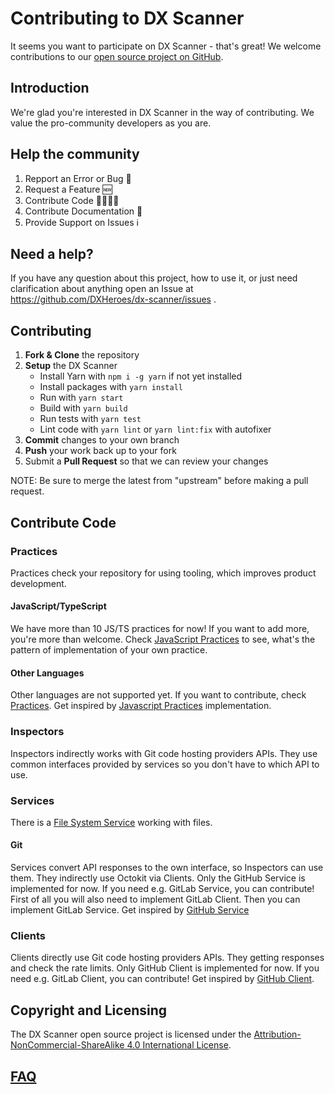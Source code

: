 # Contributing to DX Scanner

It seems you want to participate on DX Scanner - that's great! We welcome contributions to our [open source project on GitHub](http://github.com/DXHeroes/dx-scanner).

## Introduction
We're glad you're interested in DX Scanner in the way of contributing. We value the pro-community developers as you are.

## Help the community
1) Repport an Error or Bug 🐛
2) Request a Feature 🆕
3) Contribute Code 👨‍💻👩‍💻
4) Contribute Documentation 📝
5) Provide Support on Issues ℹ️

## Need a help?

If you have any question about this project, how to use it, or just need clarification about anything open an Issue at https://github.com/DXHeroes/dx-scanner/issues .

## Contributing

1. **Fork & Clone** the repository
2. **Setup** the DX Scanner
    - Install Yarn with `npm i -g yarn` if not yet installed
    - Install packages with `yarn install`
    - Run with `yarn start`
    - Build with `yarn build`
    - Run tests with `yarn test`
    - Lint code with `yarn lint` or `yarn lint:fix` with autofixer
3.  **Commit** changes to your own branch
4.  **Push** your work back up to your fork
5.  Submit a **Pull Request** so that we can review your changes

NOTE: Be sure to merge the latest from "upstream" before making a pull request.

## Contribute Code
### Practices
Practices check your repository for using tooling, which improves product development.

#### JavaScript/TypeScript
We have more than 10 JS/TS practices for now! If you want to add more, you're more than welcome. Check [JavaScript Practices](https://github.com/DXHeroes/dx-scanner/tree/master/src/practices/JavaScript) to see, what's the pattern of implementation of your own practice.

#### Other Languages
Other languages are not supported yet. If you want to contribute, check [Practices](https://github.com/DXHeroes/dx-scanner/tree/master/src/practices). Get inspired by [Javascript Practices](https://github.com/DXHeroes/dx-scanner/tree/master/src/practices/JavaScript) implementation.

### Inspectors
Inspectors indirectly works with Git code hosting providers APIs. They use common interfaces provided by services so you don't have to which API to use.

### Services
There is a [File System Service](https://github.com/DXHeroes/dx-scanner/tree/master/src/services) working with files.

#### Git
Services convert API responses to the own interface, so Inspectors can use them. They indirectly use Octokit via Clients. Only the GitHub Service is implemented for now. If you need e.g. GitLab Service, you can contribute! First of all you will also need to implement GitLab Client. Then you can implement GitLab Service. Get inspired by [GitHub Service](https://github.com/DXHeroes/dx-scanner/blob/master/src/services/git/GitHubService.ts)

### Clients
Clients directly use Git code hosting providers APIs. They getting responses and check the rate limits.
Only GitHub Client is implemented for now. If you need e.g. GitLab Client, you can contribute! Get inspired by [GitHub Client](https://github.com/DXHeroes/dx-scanner/tree/master/src/services/git).

## Copyright and Licensing

The DX Scanner open source project is licensed under the [Attribution-NonCommercial-ShareAlike 4.0 International License](https://creativecommons.org/licenses/by-nc-sa/4.0/).

## [FAQ](https://github.com/DXHeroes/dx-scanner/issues?q=label%3Afaq+sort%3Aupdated-desc+is%3Aclosed)
